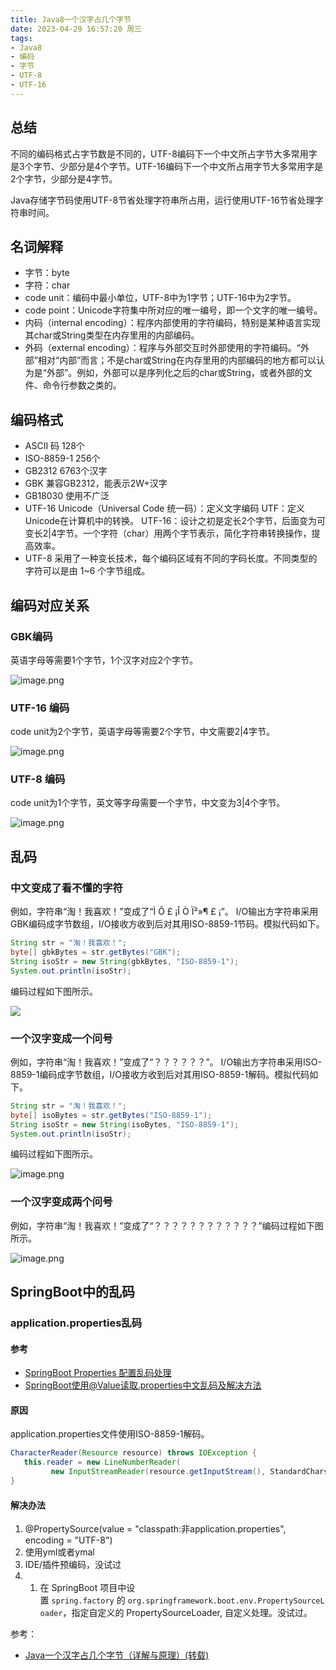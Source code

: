 ```yaml
---
title: Java8一个汉字占几个字节
date: 2023-04-29 16:57:20 周三
tags:
- Java8
- 编码
- 字节
- UTF-8
- UTF-16
---
```


## 总结

不同的编码格式占字节数是不同的，UTF-8编码下一个中文所占字节大多常用字是3个字节、少部分是4个字节。UTF-16编码下一个中文所占用字节大多常用字是2个字节，少部分是4字节。

Java存储字节码使用UTF-8节省处理字符串所占用，运行使用UTF-16节省处理字符串时间。

## 名词解释

- 字节：byte
- 字符：char
- code unit：编码中最小单位，UTF-8中为1字节；UTF-16中为2字节。
- code point：Unicode字符集中所对应的唯一编号，即一个文字的唯一编号。
- 内码（internal encoding）：程序内部使用的字符编码，特别是某种语言实现其char或String类型在内存里用的内部编码。
- 外码（external encoding）：程序与外部交互时外部使用的字符编码。“外部”相对“内部”而言；不是char或String在内存里用的内部编码的地方都可以认为是“外部”。例如，外部可以是序列化之后的char或String，或者外部的文件、命令行参数之类的。

## 编码格式

- ASCII 码
	128个
- ISO-8859-1
	256个
- GB2312
	6763个汉字
- GBK
	兼容GB2312，能表示2W+汉字
- GB18030
	使用不广泛
- UTF-16
	Unicode（Universal Code 统一码）：定义文字编码
	UTF：定义Unicode在计算机中的转换。
	UTF-16：设计之初是定长2个字节，后面变为可变长2|4字节。一个字符（char）用两个字节表示，简化字符串转换操作，提高效率。
- UTF-8
	采用了一种变长技术，每个编码区域有不同的字码长度。不同类型的字符可以是由 1~6 个字节组成。

## 编码对应关系

### GBK编码

英语字母等需要1个字节，1个汉字对应2个字节。

![image.png](https://v.vcoder.fun:58282/i/2023/04/19/qm74i3-0.png)

### UTF-16 编码

code unit为2个字节，英语字母等需要2个字节，中文需要2|4字节。

![image.png](https://v.vcoder.fun:58282/i/2023/04/19/qofp77-0.png)

### UTF-8 编码

code unit为1个字节，英文等字母需要一个字节，中文变为3|4个字节。

![image.png](https://v.vcoder.fun:58282/i/2023/04/19/qxjb7u-0.png)

## 乱码

### 中文变成了看不懂的字符

例如，字符串“淘！我喜欢！”变成了“Ì Ô £ ¡Î Ò Ï²»¶ £ ¡”。
I/O输出方字符串采用GBK编码成字节数组，I/O接收方收到后对其用ISO-8859-1节码。模拟代码如下。

```java
String str = "淘！我喜欢！";
byte[] gbkBytes = str.getBytes("GBK");
String isoStr = new String(gbkBytes, "ISO-8859-1");
System.out.println(isoStr);
```

编码过程如下图所示。

![](https://v.vcoder.fun:58282/i/2023/04/19/suctrl-0.png)

### 一个汉字变成一个问号

例如，字符串“淘！我喜欢！”变成了“？？？？？？”。
I/O输出方字符串采用ISO-8859-1编码成字节数组，I/O接收方收到后对其用ISO-8859-1解码。模拟代码如下。

```java
String str = "淘！我喜欢！";
byte[] isoBytes = str.getBytes("ISO-8859-1");
String isoStr = new String(isoBytes, "ISO-8859-1");
System.out.println(isoStr);
```

编码过程如下图所示。

![image.png](https://v.vcoder.fun:58282/i/2023/04/19/sc6877-0.png)

### 一个汉字变成两个问号

例如，字符串“淘！我喜欢！”变成了“？？？？？？？？？？？？”编码过程如下图所示。

![image.png](https://v.vcoder.fun:58282/i/2023/04/19/sdzjra-0.png)

## SpringBoot中的乱码

### application.properties乱码

#### 参考

- [SpringBoot Properties 配置乱码处理](https://umm.js.org/p/e678b765/)
- [SpringBoot使用@Value读取.properties中文乱码及解决方法](https://blog.csdn.net/tangtao_xp/article/details/106926722)

#### 原因

application.properties文件使用ISO-8859-1解码。

```java
CharacterReader(Resource resource) throws IOException {  
   this.reader = new LineNumberReader(  
         new InputStreamReader(resource.getInputStream(), StandardCharsets.ISO_8859_1));  
}
```

#### 解决办法
1. @PropertySource(value = "classpath:非application.properties", encoding = "UTF-8")
2. 使用yml或者ymal
3. IDE/插件预编码，没试过
4. 1.  在 SpringBoot 项目中设置 `spring.factory` 的 `org.springframework.boot.env.PropertySourceLoader`，指定自定义的 PropertySourceLoader, 自定义处理。没试过。

参考：
- [Java一个汉字占几个字节（详解与原理）(转载)](https://www.cnblogs.com/lslk89/p/6898526.html)